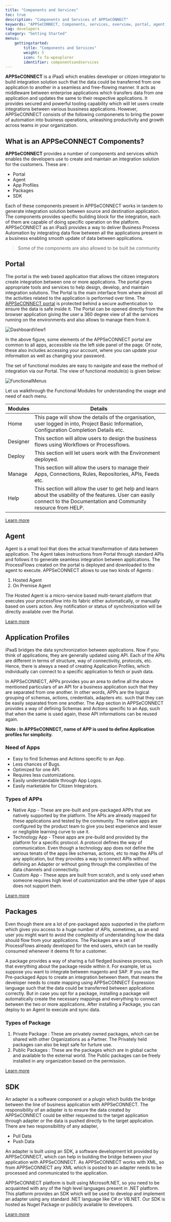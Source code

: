 ```yaml
---
title: "Components and Services"
toc: true
description: "Components and Services of APPSeCONNECT"
keywords: "APPSeCONNECT, Components, services, overview, portal, agent, profiles, apps, packages, software development kit,SDK,menu,APPSeCONNECT modules, private package, public package, hosted agent, cloud agent,functional modules"
tag: developers
category: "Getting Started"
menus: 
    gettingstarted:
        title: "Components and Services"
        weight: 5
        icon: fa fa-wpexplorer
        identifier: componentsandservices
---
```


**APPSeCONNECT** is a iPaaS which enables developer or citizen integrator to build integration solution such that the data could be transferred from one application to another in a seamless and free-flowing manner. It acts as middleware between enterprise applications which transfers data from one application and updates the same to their respective applications. 
It provides secured and powerful tooling capability which will let users create integrations between various bussiness applications. However, APPSeCONNECT consists of the following componenets to bring the power of automation into business operations, unleashing productivity and growth across teams in your organization.

## What is an APPSeCONNECT Components?

**APPSeCONNECT** provides a number of components and services which enables the developers use to create and maintain an integration solution for the customers. These are : 

* Portal 
* Agent
* App Profiles
* Packages
* SDK

Each of these components present in APPSeCONNECT works in tandem to generate integration solution between source and destination application. 
The components provides specific building block for the integration, each of them are capable of doing specific operation on the platform. 
APPSeCONNECT as an iPaaS provides a way to deliver Business Process Automation by integrating data flow between all the applications present in 
a business enabling smooth update of data between applications. 

> Some of the components are also allowed to be built be community

## Portal

The portal is the web based application that allows the citizen integrators create integration between one or more applications. The portal gives appropriate 
tools and services to help design, develop, and maintain integration solutions. The Portal is the main interface from where almost all the activities 
related to the application is performed over time. The [APPSeCONNECT portal](https://portal.appseconnect.com/Account/Login?ReturnUrl=%2f#!) 
is protected behind a secure authentication to ensure the data is safe inside it. The Portal can be opened directly from the browser application giving 
the user a 360 degree view of all the services running on the environments and also allows to manage them from it. 

![DashboardView1](/staticfiles/root/media/Dashboardview1.png)

In the above figure, some elements of the APPSeCONNECT portal are common to all apps, accessible via the left side panel of the page. Of note, these also includes accessing your account, where you can update your information as well as changing your password.

The set of functional modules are easy to navigate and ease the method of integration via our Portal. 
The view of functional module(s) is given below:

![FunctionalMenus](/staticfiles/root/media/FunctionalMenus.png)

Let us walkthrough the Functional Modules for understanding the usage and need of each menu. 

|Modules|Details|
|---|---|
|Home|This page will show the details of the organisation, user logged in into, Project Basic Information, Configuration Completion Details etc.|
|Designer|This section will allow users to design the business flows using Workflows or Processflows.|
|Deploy|This section will let users work with the Environment deployed.|
|Manage|This section will allow the users to manage their Apps, Connections, Rules, Repositories, APIs, Feeds etc.|
|Help|This section will allow the user to get help and learn about the usability of the features. User can easily connect to the Documentation and Community resource from HELP.|

[Learn more](/accessing%20portal/accessing-portal/)
 
## Agent

Agent is a small tool that does the actual transformation of data between application. The Agent takes instructions from Portal through standard APIs 
and follows it to generate seamless integration between applications. The ProcessFlows created on the portal is deployed and downloaded to the agent to execute. 
APPSeCONNECT allows to use two kinds of Agents : 

1. Hosted Agent 
2. On Premise Agent

The Hosted Agent is a micro-service based multi-tenant platform that executes your processflow into its fabric either automatically, or manually based 
on users action. Any notification or status of synchronization will be directly available over the Portal.

[Learn more](/getting%20started/accessing-agents/)

## Application Profiles

iPaaS bridges the data synchronization between applications. Now if you think of applications, they are generally updated using API. Each of the APIs 
are different in terms of structure, way of connectiviity, protocols, etc. Hence, there is always a need of creating Application Profiles, which 
individually can connect to a specific application to fetch or push data. 

In APPSeCONNECT, APPs provides you an area to define all the above mentioned particulars of an API for a business application such that they are separated from one another. In other words, APPs are the logical 
grouping of schemas, actions, credentials, adapters etc. such that they can be easily separated from one another. The App section in APPSeCONNECT 
provides a way of defining Schemas and Actions specific to an App, such that when the same is used again, these API informations can be reused again. 

**Note : In APPSeCONNECT, name of APP is used to define Application profiles for simplicity.**

### Need of Apps

* Easy to find Schemas and Actions specific to an App.
* Less chances of Bugs.
* Optimized for one API.
* Requires less customizations.
* Easily understandable through App Logos.
* Easily marketable for Citizen Integrators.

### Types of APPs

* Native App - These are pre-built and pre-packaged APPs that are natively supported by the platform. The APIs are already mapped for these applications and tested by the community. 
The native apps are configured by the product team to give you best experience and lesser or negligible learning curve to use it. 
* Technology App - These apps are pre-build and provided by the platform for a specific protocol. A protocol defines the way of communication. Even though a technology app does not define 
the various tenats of the apps like schemas, actions, etc to map the APIs of any application, but they provides a way to connect APIs without defining an Adapter or without going through the 
complexities of the data channels and connectivity. 
* Custom App - These apps are built from scratch, and is only used when someone requires high level of customization and the other type of apps does not support them.

[Learn more](/getting%20started/configurations/)

## Packages

Even though there are a lot of pre-packaged apps supported in the platform which gives you access to a huge number of APIs, sometimes, as an end user 
you might want to avoid the complexity of understanding how the data should flow from your applications. The Packages are a set of ProcessFlows already developed 
for the end users, which can be readily consumed whenever it deems fit for a customer. 

A package provides a way of sharing a full fledged business process, such that everything about the package reside within it. For example, let us suppose you want to integrate between 
magento and SAP. If you use the Pre-packaged Apps to create an integration between them, that means the developer needs to create mapping using APPSeCONNECT Expression language 
such that the data could be transferred between applications correctly. But in case you opt for a package, installing a package will automatically create the necessary mappings and everything 
to connect between the two or more applications. After installing a Package, you can deploy to an Agent to execute and sync data. 

### Types of Package

1. Private Package : These are privately owned packages, which can be shared with other Organizations as a Partner. The Privately held packages can also be kept safe for furture use. 
2. Public Packages : These are the packages which are in global cache and available to the external world. The Public packages can be freely installed in any organization based on the permission. 

[Learn more](/processflow/processflow-packaging-overview/)

## SDK

An adapter is a software component or a plugin which builds the bridge between the line of business application with APPSeCONNECT. 
The responsibility of an adapter is to ensure the data created by APPSeCONNECT could be either requested to the target application through 
adapter or the data is pushed directly to the target application. There are two responsibiltity of any adapter, 
 - Pull Data
 - Push Data

 An adapter is built using an SDK, a software development kit provided by APPSeCONNECT, which can help in building the bridge between your application 
 with APPSeCONNECT. As APPSeCONNECT works with XML, so from APPSeCONNECT any XML which is posted to an adapter needs to be processed and communicated to 
 the application. 

APPSeCONNECT platform is built using Microsoft.NET, so you need to be acquainted with any of the high level languages present in .NET platform. This platform provides an SDK which will be used to develop and implement an adapter using any standard .NET language like C# or VB.NET. 
Our SDK is hosted as Nuget Package or publicly available to developers.

[Learn more](/sdk/Overview-of-SDK/)